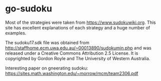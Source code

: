 # go-sudoku

Most of the strategies were taken from https://www.sudokuwiki.org. This site has excellent explanations of each strategy and a huge number of examples.

The sudoku17.sdk file was obtained from http://staffhome.ecm.uwa.edu.au/~00013890/sudokumin.php and
was released under a Creative Commons Attribution 2.5 License. It is copyrighted by Gordon Royle and
The University of Western Australia.

Interesting paper on gneerating sudoku: https://sites.math.washington.edu/~morrow/mcm/team2306.pdf